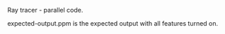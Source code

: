 Ray tracer - parallel code.

expected-output.ppm is the expected output with all features turned on.
